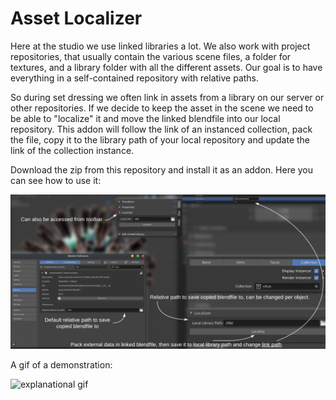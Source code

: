 # Asset Localizer

Here at the studio we use linked libraries a lot. 
We also work with project repositories, that usually contain the various scene files, a folder for textures, and a library folder with all the different assets. Our goal is to have everything in a self-contained repository with relative paths.

So during set dressing we often link in assets from a library on our server or other repositories. If we decide to keep the asset in the scene we need to be able to "localize" it and move the linked blendfile into our local repository. 
This addon will follow the link of an instanced collection, pack the file, copy it to the library path of your local repository and update the link of the collection instance. 

Download the zip from this repository and install it as an addon.
Here you can see how to use it:

![diagram](/diagram.png)

A gif of a demonstration:

![explanational gif](/explain_small.gif)

